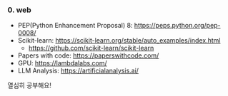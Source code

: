 ### 0. web
- PEP(Python Enhancement Proposal) 8: https://peps.python.org/pep-0008/
- Scikit-learn: https://scikit-learn.org/stable/auto_examples/index.html
  - https://github.com/scikit-learn/scikit-learn
- Papers with code: https://paperswithcode.com/
- GPU: https://lambdalabs.com/
- LLM Analysis: https://artificialanalysis.ai/

열심히 공부해요!
